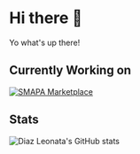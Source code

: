 # Hi there 👋
Yo what's up there!

## Currently Working on
[![SMAPA Marketplace](https://svg.bookmark.style/api?url=https://github.com/diazleonata/smapamart&mode=light&style=horizontal)](https://github.com/diazleonata/smapamart)

## Stats
![Diaz Leonata's GitHub stats](https://github-readme-stats.vercel.app/api?username=diazleonata&theme=gotham&show_icons=true)
<!--
**diazleonata/diazleonata** is a ✨ _special_ ✨ repository because its `README.md` (this file) appears on your GitHub profile.

Here are some ideas to get you started:

- 🔭 I’m currently working on ...
- 🌱 I’m currently learning ...
- 👯 I’m looking to collaborate on ...
- 🤔 I’m looking for help with ...
- 💬 Ask me about ...
- 📫 How to reach me: ...
- 😄 Pronouns: ...
- ⚡ Fun fact: ...
-->
